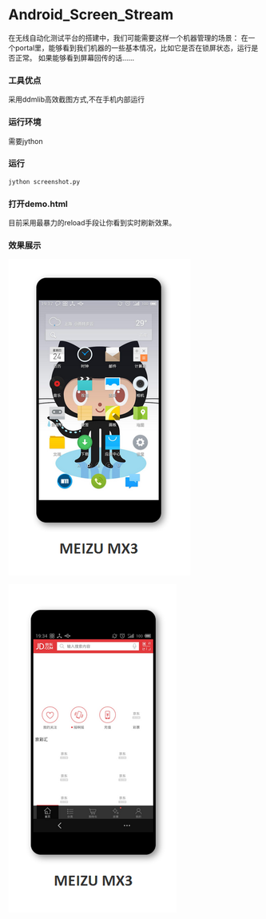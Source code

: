 Android_Screen_Stream
=====================

在无线自动化测试平台的搭建中，我们可能需要这样一个机器管理的场景：
在一个portal里，能够看到我们机器的一些基本情况，比如它是否在锁屏状态，运行是否正常。
如果能够看到屏幕回传的话......

### 工具优点

采用ddmlib高效截图方式,不在手机内部运行

### 运行环境

需要jython


### 运行

```python
jython screenshot.py
```

### 打开demo.html

目前采用最暴力的reload手段让你看到实时刷新效果。

### 效果展示

![效果](ass.png)

![效果](ass2.png)
